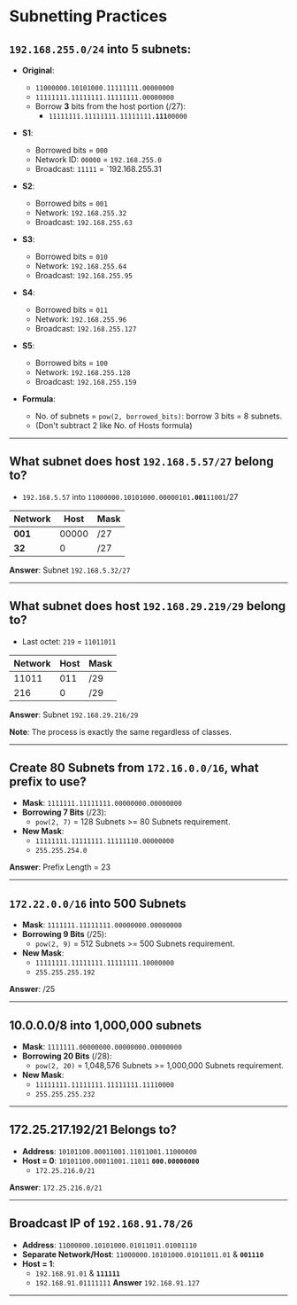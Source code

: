 # Subnetting Practices

## `192.168.255.0/24` into **5** subnets:
* **Original**:
	* `11000000.10101000.11111111.00000000`
	* `11111111.11111111.11111111.00000000`
	*  Borrow **3** bits from the host portion (/27):
		* `11111111.11111111.11111111`**`.111`**`00000`
* **S1**:
	* Borrowed bits = `000`
	* Network ID: `00000` = `192.168.255.0`
	* Broadcast: `11111` = `192.168.255.31
* **S2**:
	* Borrowed bits = `001`
	* Network: `192.168.255.32`
	* Broadcast: `192.168.255.63`
* **S3**:
	* Borrowed bits = `010`
	* Network: `192.168.255.64`
	* Broadcast: `192.168.255.95`
* **S4**:
	* Borrowed bits = `011`
	* Network: `192.168.255.96`
	* Broadcast: `192.168.255.127`
* **S5**:
	* Borrowed bits = `100`
	* Network: `192.168.255.128`
	* Broadcast: `192.168.255.159`


* **Formula**: 
	* No. of subnets = `pow(2, borrowed_bits)`: borrow 3 bits = 8 subnets. 
	* (Don't subtract 2 like No. of Hosts formula)


<hr>

## What subnet does host `192.168.5.57/27` belong to?

* `192.168.5.57` into `11000000.10101000.00000101`**`.001`**`11001`/27

| Network | Host  | Mask |
| ------- | ----- | ---- |
| **001** | 00000 | /27  |
| **32**  | 0     | /27  |
**Answer**: Subnet `192.168.5.32/27`

<hr>

## What subnet does host `192.168.29.219/29` belong to?

* Last octet: `219` = `11011011`

| Network | Host | Mask |
| ------- | ---- | ---- |
| 11011   | 011  | /29  |
| 216     | 0    | /29  |
**Answer**: Subnet `192.168.29.216/29`

**Note**: The process is exactly the same regardless of classes.

<hr>

## Create 80 Subnets from `172.16.0.0/16`, what prefix to use?

* **Mask**: `1111111.11111111.00000000.00000000`
* **Borrowing 7 Bits** (/23):
	* `pow(2, 7)` = 128 Subnets >= 80 Subnets requirement.
* **New Mask**: 
	* `11111111.11111111.11111110.00000000`
	* `255.255.254.0`

**Answer**: Prefix Length = 23

<hr>

## `172.22.0.0/16` into 500 Subnets

* **Mask**: `1111111.11111111.00000000.00000000`
* **Borrowing 9 Bits** (/25):
	* `pow(2, 9)` = 512 Subnets >= 500 Subnets requirement.
* **New Mask**: 
	* `11111111.11111111.11111111.10000000`
	* `255.255.255.192`

**Answer**: /25

<hr>

## 10.0.0.0/8 into 1,000,000 subnets

* **Mask**:  `1111111.00000000.00000000.00000000`
* **Borrowing 20 Bits** (/28):
	* `pow(2, 20)` = 1,048,576 Subnets >= 1,000,000 Subnets requirement.
* **New Mask**: 
	* `11111111.11111111.11111111.11110000`
	* `255.255.255.232`

<hr>

## 172.25.217.192/21 Belongs to?

* **Address**: `10101100.00011001.11011001.11000000`
* **Host = 0**: `10101100.00011001.11011` **`000.00000000`**
	* `172.25.216.0/21`

**Answer**: `172.25.216.0/21`

<hr>

## Broadcast IP of `192.168.91.78/26`

* **Address**: `11000000.10101000.01011011.01001110`
* **Separate Network/Host**: `11000000.10101000.01011011.01` & **`001110`**
* **Host = 1**: 
	* `192.168.91.01` & **`111111`**
	* `192.168.91.01111111`
**Answer** `192.168.91.127`

<hr>